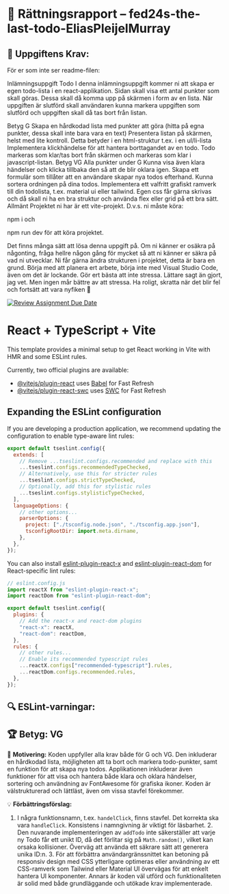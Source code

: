 # 📌 Rättningsrapport – fed24s-the-last-todo-EliasPleijelMurray

## 🎯 Uppgiftens Krav:
För er som inte ser readme-filen:

Inlämningsuppgift Todo
I denna inlämningsuppgift kommer ni att skapa er egen todo-lista i en react-applikation. Sidan skall visa ett antal punkter som skall göras. Dessa skall då komma upp på skärmen i form av en lista. När uppgiften är slutförd skall användaren kunna markera uppgiften som slutförd och uppgiften skall då tas bort från listan.

Betyg G
Skapa en hårdkodad lista med punkter att göra (hitta på egna punkter, dessa skall inte bara vara en text)
Presentera listan på skärmen, helst med lite kontroll. Detta betyder i en html-struktur t.ex. i en ul/li-lista
Implementera klickhändelse för att hantera borttagandet av en todo.
Todo markeras som klar/tas bort från skärmen och markeras som klar i javascript-listan.
Betyg VG
Alla punkter under G
Kunna visa även klara händelser och klicka tillbaka den så att de blir oklara igen.
Skapa ett formulär som tillåter att en användare skapar nya todos efterhand.
Kunna sortera ordningen på dina todos.
Implementera ett valfritt grafiskt ramverk till din todolista, t.ex. material ui eller tailwind.
Egen css får gärna skrivas och då skall ni ha en bra struktur och använda flex eller grid på ett bra sätt.
Allmänt
Projektet ni har är ett vite-projekt. D.v.s. ni måste köra:

npm i
och

npm run dev
för att köra projektet.

Det finns många sätt att lösa denna uppgift på. Om ni känner er osäkra på någonting, fråga hellre någon gång för mycket så att ni känner er säkra på vad ni utvecklar.
Ni får gärna ändra strukturen i projektet, detta är bara en grund.
Börja med att planera ert arbete, börja inte med Visual Studio Code, även om det är lockande.
Gör ert bästa att inte stressa. Lättare sagt än gjort, jag vet. Men ingen mår bättre av att stressa.
Ha roligt, skratta när det blir fel och fortsätt att vara nyfiken 🙂

[![Review Assignment Due Date](https://classroom.github.com/assets/deadline-readme-button-22041afd0340ce965d47ae6ef1cefeee28c7c493a6346c4f15d667ab976d596c.svg)](https://classroom.github.com/a/VLovMVBC)

# React + TypeScript + Vite

This template provides a minimal setup to get React working in Vite with HMR and some ESLint rules.

Currently, two official plugins are available:

- [@vitejs/plugin-react](https://github.com/vitejs/vite-plugin-react/blob/main/packages/plugin-react) uses [Babel](https://babeljs.io/) for Fast Refresh
- [@vitejs/plugin-react-swc](https://github.com/vitejs/vite-plugin-react/blob/main/packages/plugin-react-swc) uses [SWC](https://swc.rs/) for Fast Refresh

## Expanding the ESLint configuration

If you are developing a production application, we recommend updating the configuration to enable type-aware lint rules:

```js
export default tseslint.config({
  extends: [
    // Remove ...tseslint.configs.recommended and replace with this
    ...tseslint.configs.recommendedTypeChecked,
    // Alternatively, use this for stricter rules
    ...tseslint.configs.strictTypeChecked,
    // Optionally, add this for stylistic rules
    ...tseslint.configs.stylisticTypeChecked,
  ],
  languageOptions: {
    // other options...
    parserOptions: {
      project: ["./tsconfig.node.json", "./tsconfig.app.json"],
      tsconfigRootDir: import.meta.dirname,
    },
  },
});
```

You can also install [eslint-plugin-react-x](https://github.com/Rel1cx/eslint-react/tree/main/packages/plugins/eslint-plugin-react-x) and [eslint-plugin-react-dom](https://github.com/Rel1cx/eslint-react/tree/main/packages/plugins/eslint-plugin-react-dom) for React-specific lint rules:

```js
// eslint.config.js
import reactX from "eslint-plugin-react-x";
import reactDom from "eslint-plugin-react-dom";

export default tseslint.config({
  plugins: {
    // Add the react-x and react-dom plugins
    "react-x": reactX,
    "react-dom": reactDom,
  },
  rules: {
    // other rules...
    // Enable its recommended typescript rules
    ...reactX.configs["recommended-typescript"].rules,
    ...reactDom.configs.recommended.rules,
  },
});
```


## 🔍 ESLint-varningar:


## 🏆 **Betyg: VG**
📌 **Motivering:** Koden uppfyller alla krav både för G och VG. Den inkluderar en hårdkodad lista, möjligheten att ta bort och markera todo-punkter, samt en funktion för att skapa nya todos. Applikationen inkluderar även funktioner för att visa och hantera både klara och oklara händelser, sortering och användning av FontAwesome för grafiska ikoner. Koden är välstrukturerad och lättläst, även om vissa stavfel förekommer.

💡 **Förbättringsförslag:**  
1. I några funktionsnamn, t.ex. `handelClick`, finns stavfel. Det korrekta ska vara `handleClick`. Konsistens i namngivning är viktigt för läsbarhet. 2. Den nuvarande implementeringen av `addTodo` inte säkerställer att varje ny Todo får ett unikt ID, då det förlitar sig på `Math.random()`, vilket kan orsaka kollisioner. Överväg att använda ett säkrare sätt att generera unika ID:n. 3. För att förbättra användargränssnittet kan betoning på responsiv design med CSS ytterligare optimeras eller användning av ett CSS-ramverk som Tailwind eller Material UI övervägas för att enkelt hantera UI komponenter. Annars är koden väl utförd och funktionaliteten är solid med både grundläggande och utökade krav implementerade.